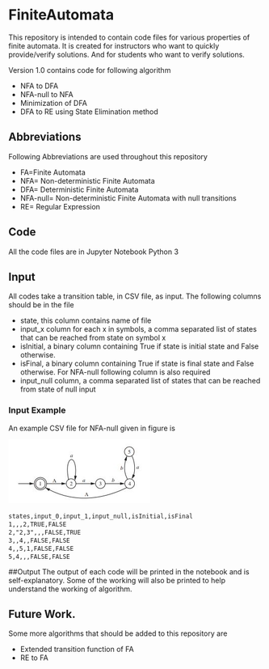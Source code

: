 # FiniteAutomata

This repository is intended to contain code files for various properties of finite automata.
It is created for instructors who want to quickly provide/verify solutions. And for students who want to verify solutions. 

Version 1.0 contains code for following algorithm
  * NFA to DFA
  * NFA-null to NFA
  * Minimization of DFA
  * DFA to RE using State Elimination method
  
## Abbreviations
Following Abbreviations are used throughout this repository
* FA=Finite Automata
* NFA= Non-deterministic Finite Automata
* DFA= Deterministic Finite Automata
* NFA-null= Non-deterministic Finite Automata with null transitions
* RE= Regular Expression  

## Code
All the code files are in Jupyter Notebook Python 3

## Input
All codes take a transition table, in CSV file, as input. The following columns should be in the file

* state, this column contains name of file
* input_x column for each x in symbols,  a comma separated list of states that can be reached from state on symbol x
* isInitial, a binary column containing True if state is initial state and False otherwise.
* isFinal, a binary column containing True if state is final state and False otherwise.
For NFA-null following column is also required
* input_null column,  a comma separated list of states that can be reached from state of null input
### Input Example

An example CSV file for NFA-null given in figure is 

![](https://github.com/nNasir/FiniteAutomata/blob/master/NFAnull.JPG)

```
states,input_0,input_1,input_null,isInitial,isFinal
1,,,2,TRUE,FALSE
2,"2,3",,,FALSE,TRUE
3,,4,,FALSE,FALSE
4,,5,1,FALSE,FALSE
5,4,,,FALSE,FALSE
```
##Output
The output of each code will be printed in the notebook and is self-explanatory. Some of the working will also be printed to help understand the working of algorithm.


## Future Work.
Some more algorithms that should be added to this repository are

* Extended transition function of FA
* RE to FA

  

